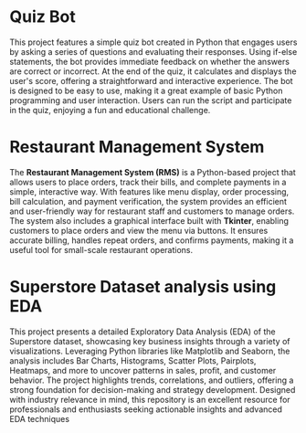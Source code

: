 # Quiz Bot
This project features a simple quiz bot created in Python that engages users by asking a series of questions and evaluating their responses. Using if-else statements, the bot provides immediate feedback on whether the answers are correct or incorrect. At the end of the quiz, it calculates and displays the user's score, offering a straightforward and interactive experience. The bot is designed to be easy to use, making it a great example of basic Python programming and user interaction. Users can run the script and participate in the quiz, enjoying a fun and educational challenge.
# Restaurant Management System
The **Restaurant Management System (RMS)** is a Python-based project that allows users to place orders, track their bills, and complete payments in a simple, interactive way. With features like menu display, order processing, bill calculation, and payment verification, the system provides an efficient and user-friendly way for restaurant staff and customers to manage orders. The system also includes a graphical interface built with **Tkinter**, enabling customers to place orders and view the menu via buttons. It ensures accurate billing, handles repeat orders, and confirms payments, making it a useful tool for small-scale restaurant operations.
# Superstore Dataset analysis using EDA
This project presents a detailed Exploratory Data Analysis (EDA) of the Superstore dataset, showcasing key business insights through a variety of visualizations. Leveraging Python libraries like Matplotlib and Seaborn, the analysis includes Bar Charts, Histograms, Scatter Plots, Pairplots, Heatmaps, and more to uncover patterns in sales, profit, and customer behavior. The project highlights trends, correlations, and outliers, offering a strong foundation for decision-making and strategy development. Designed with industry relevance in mind, this repository is an excellent resource for professionals and enthusiasts seeking actionable insights and advanced EDA techniques
